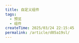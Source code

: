 ```yaml
---
title: 自定义组件
tags:
  - 预览
  - 组件
createTime: 2025/03/24 22:15:45
permalink: /article/d05a19sl/
---
```


<CustomComponent />
